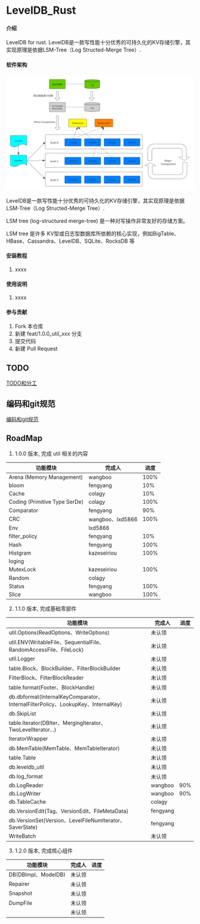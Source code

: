 # LevelDB_Rust

#### 介绍
LevelDB for rust.
LevelDB是一款写性能十分优秀的可持久化的KV存储引擎，其实现原理是依据LSM-Tree（Log Structed-Merge Tree）.

#### 软件架构

![LevelDB--整体架构](doc/images/LevelDB--整体架构.png)

LevelDB是一款写性能十分优秀的可持久化的KV存储引擎，其实现原理是依据LSM-Tree（Log Structed-Merge Tree）.

LSM tree (log-structured merge-tree) 是一种对写操作非常友好的存储方案。

LSM tree 是许多 KV型或日志型数据库所依赖的核心实现，例如BigTable、HBase、Cassandra、LevelDB、SQLite、RocksDB 等


#### 安装教程

1.  xxxx

#### 使用说明

1.  xxxx

#### 参与贡献

1.  Fork 本仓库
2.  新建 feat/1.0.0_util_xxx 分支
3.  提交代码
4.  新建 Pull Request


## TODO
[TODO和分工](doc/TODOList.md)

## 编码和git规范
[编码和git规范](doc/CodeStyle.md)

## RoadMap
1. 1.0.0 版本, 完成 util 相关的内容

| 功能模块                          | 完成人             | 进度   |
|-------------------------------|-----------------|------|
| Arena (Memory Management)     | wangboo         | 100% |
| bloom                         | fengyang        | 10%  |
| Cache                         | colagy          | 10%  |
| Coding (Primitive Type SerDe) | colagy          | 100% |
| Comparator                    | fengyang        | 90%  |
| CRC                           | wangboo、lxd5866 | 100% |
| Env                           | lxd5866         |      |
| filter_policy                 | fengyang        | 10%  |
| Hash                          | fengyang        | 100% |
| Histgram                      | kazeseiriou     | 100% |
| loging                        |                 |      |
| MutexLock                     | kazeseiriou     | 100% |
| Random                        | colagy          |      |
| Status                        | fengyang        | 100% |
| Slice                         | wangboo         | 100% |


2. 1.1.0 版本, 完成基础零部件
   
| 功能模块                                                                          | 完成人      | 进度 |
|-------------------------------------------------------------------------------|----------|---|
| util.Options(ReadOptions、WriteOptions)                                        | 未认领      |   |
| util.ENV(WritableFile、SequentialFile、RandomAccessFile、FileLock)               | 未认领      |   |
| util.Logger                                                                   | 未认领      |   |
| table.Block、BlockBuilder、FilterBlockBuilder                                   | 未认领      |   |
| FilterBlock、FilterBlockReader                                                 | 未认领      |   |
| table.format(Footer、BlockHandle)                                              | 未认领      |   |
| db.dbformat(InternalKeyComparator、InternalFilterPolicy、LookupKey、InternalKey) | 未认领      |   |
| db.SkipList                                                                   | 未认领      |   |
| table.Iterator(DBIter、MergingIterator、TwoLevelIterator...)                    | 未认领      |   |
| IteratorWrapper                                                               | 未认领      |   |
| db.MemTable(MemTable、MemTableIterator)                                        | 未认领      |   |
| table.Table                                                                   | 未认领      |   |
| db.leveldb_util                                                               | 未认领      |  |
| db.log_format                                                                 | 未认领      |  |
| db.LogReader                                                                  | wangboo  | 90% |
| db.LogWriter                                                                  | wangboo  | 90% |
| db.TableCache                                                                 | colagy   |   |
| db.VersionEdit(Tag、VersionEdit、FileMetaData)                                  | fengyang |   |
| db.VersionSet(Version、LevelFileNumIterator、SaverState)                        | fengyang |   |
| WriteBatch                                                                    | 未认领      |   |


3. 1.2.0 版本, 完成核心组件

| 功能模块               | 完成人     | 进度  |
|--------------------|---------|-----|
| DB(DBImpl、ModelDB) | 未认领     |     |
| Repairer           | 未认领     |     |
| Snapshot           | 未认领     |     |
| DumpFile         | 未认领     |     |
|                    | 未认领     |     |